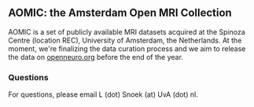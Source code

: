 ## AOMIC: the Amsterdam Open MRI Collection

AOMIC is a set of publicly available MRI datasets acquired at the Spinoza Centre (location REC), University of Amsterdam, the Netherlands. At the moment, we're finalizing the data curation process and we aim to release the data on [openneuro.org](openneuro.org) before the end of the year.

### Questions
For questions, please email L (dot) Snoek (at) UvA (dot) nl.
